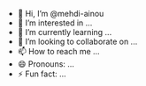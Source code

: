 - 👋 Hi, I’m @mehdi-ainou
- 👀 I’m interested in ...
- 🌱 I’m currently learning ...
- 💞️ I’m looking to collaborate on ...
- 📫 How to reach me ...
- 😄 Pronouns: ...
- ⚡ Fun fact: ...

<!---
mehdi-ainou/mehdi-ainou is a ✨ special ✨ repository because its `README.md` (this file) appears on your GitHub profile.
You can click the Preview link to take a look at your changes.
--->
